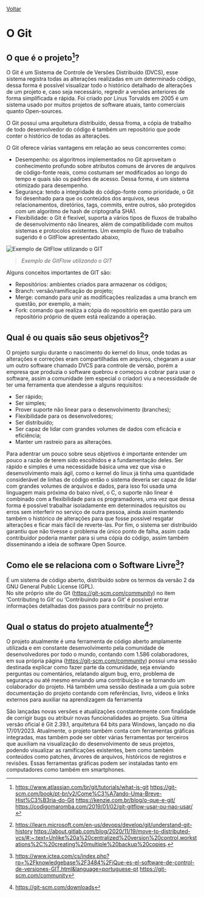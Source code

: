 [Voltar](intro.md)

# O Git

## O que é o projeto[^1]? 


O Git é um Sistema de Controle de Versões Distribuído (DVCS), esse sistema registra todas as alterações realizadas em um determinado código, dessa forma é possível visualizar todo o histórico detalhado de alterações de um projeto e, caso seja necessário, regredir a versões anteriores de forma simplificada e rápida. Foi criado por Linus Torvalds em 2005 é um sistema usado por muitos projetos de software atuais, tanto comerciais quanto Open-sources. 

O Git possui uma arquitetura distribuído, dessa froma, a cópia de trabalho de todo desenvolvedor do código é também um repositório que pode conter o histórico de todas as alterações. 

O Git oferece várias vantagens em relação ao seus concorrentes como: 

- Desempenho: os algoritmos implementados no Git aproveitam o conhecimento profundo sobre atributos comuns de árvores de arquivos de código-fonte reais, como costumam ser modificados ao longo do tempo e quais são os padrões de acesso. Dessa forma, é um sistema otimizado para desempenho. 
- Segurança: tendo a integridade do código-fonte como prioridade, o Git foi desenhado para que os conteúdos dos arquivos, seus relacionamentos, diretórios, tags, commits, entre outros, são protegidos com um algoritmo de hash de criptografia SHA1. 
- Flexibilidade: o Git é flexível, suporta a vários tipos de fluxos de trabalho de desenvolvimento não lineares, além de compatibilidade com muitos sistemas e protocolos existentes. Um exemplo de fluxo de trabalho sugerido é o GitFlow apresentado abaixo, 


![Exemplo de GitFlow utilizando o GIT](https://user-images.githubusercontent.com/56547429/214272903-6f55b7d7-2a8f-4ab4-a35d-b9b24ee66cf7.png)
> *Exemplo de GitFlow utilizando o GIT*


Alguns conceitos importantes de GIT são: 

- Repositórios: ambientes criados para armazenar os códigos;
- Branch: versão/ramificação do projeto;
- Merge: comando para unir as modificações realizadas a  uma branch em questão, por exemplo, a main;
- Fork: comando que realiza a cópia do repositório em questão para um repositório próprio de quem está realizando a operação.

## Qual é ou quais são seus objetivos[^2]? 

O projeto surgiu durante o nascimento do kernel do linux, onde todas as alterações e correções eram compartilhadas em arquivos, chegaram a usar um outro software chamado DVCS para controle de versão, porém a empresa que produzia o software quebrou e começou a cobrar para usar o software, assim a comunidade (em especial o criador) viu a necessidade de ter uma ferramenta que atendesse a alguns requisitos:

- Ser rápido;
- Ser simples;
- Prover suporte não linear para o desenvolvimento (branches);
- Flexibilidade para os desenvolvedores;
- Ser distribuído;
- Ser capaz de lidar com grandes volumes de dados com eficácia e eficiência;
- Manter um rastreio para as alterações.


Para adentrar um pouco sobre seus objetivos é importante entender um pouco a razão de terem sido escolhidos e a fundamentação deles. Ser rápido e simples é uma necessidade básica uma vez que visa o desenvolvimento mais ágil, como o kernel do linux já tinha uma quantidade considerável de linhas de código então o sistema deveria ser capaz de lidar com grandes volumes de arquivos e dados, para isso foi usada uma linguagem mais próxima do baixo nível, o C, o suporte não linear é combinado com a flexibilidade para os programadores, uma vez que dessa forma é possível trabalhar isoladamente em determinados requisitos ou erros sem interferir no serviço de outra pessoa, ainda assim mantendo também o histórico de alterações para que fosse possível resgatar alterações e ficar mais fácil de reverte-las. Por fim, o sistema ser distribuido garantiu que não tivesse o problema de único ponto de falha, assim cada contribuidor poderia manter para si uma cópia do código, assim também disseminando a ideia de software Open Source.


## Como ele se relaciona com o Software Livre[^3]?

É um sistema de código aberto, distribuído sobre os termos da versão 2 da GNU General Public License (GPL).  
No site próprio site do Git (https://git-scm.com/community) no item ‘Contributing to Git’ ou ‘Contribuindo para o Git’ é possível entrar informações detalhadas dos passos para contribuir no projeto.

## Qual o status do projeto atualmente[^4]?

O projeto atualmente é uma ferramenta de código aberto amplamente utilizada e em constante desenvolvimento pela comunidade de desenvolvedores por todo o mundo, contando com 1.586 colaboradores, em sua própria página (https://git-scm.com/community) possui uma sessão destinada explicar como fazer parte da comunidade, seja enviando perguntas ou comentários, relatando algum bug, erro, problema de segurança ou até mesmo enviando uma contribuição e se tornando um colaborador do projeto. Há também uma sessão destinada a um guia sobre documentação do projeto contando com referências, livro, vídeos e links externos para auxiliar na aprendizagem da ferramenta

São lançadas novas versões e atualizações constantemente com finalidade de corrigir bugs ou atribuir novas funcionalidades ao projeto. Sua última versão oficial é Git 2.39.1, arquitetura 64 bits para Windows, lançado no dia 17/01/2023. Atualmente, o projeto também conta com ferramentas gráficas integradas, mas também pode ser obter várias ferramentas por terceiros que auxiliam na visualização do desenvolvimento de seus projetos, podendo visualizar as ramificações existentes, bem como também conteúdos como patches, árvores de arquivos, históricos de registros e revisões. Essas ferramentas gráficas podem ser instaladas tanto em computadores como também em smartphones.


[^1]: https://www.atlassian.com/br/git/tutorials/what-is-git 
  https://git-scm.com/book/pt-br/v2/Come%C3%A7ando-Uma-Breve-Hist%C3%B3ria-do-Git
  https://kenzie.com.br/blog/o-que-e-git/ 
  https://codigomaromba.com/2019/01/02/git-gitflow-usar-ou-nao-usar/
[^2]: https://learn.microsoft.com/en-us/devops/develop/git/understand-git-history
  https://about.gitlab.com/blog/2020/11/19/move-to-distributed-vcs/#:~:text=Unlike%20a%20centralized%20version%20control,workstations%2C%20creating%20multiple%20backup%20copies.
[^3]: https://www.ictea.com/cs/index.php?rp=%2Fknowledgebase%2F3484%2FiQue-es-el-software-de-control-de-versiones-GIT.html&language=portuguese-pt
  https://git-scm.com/community
[^4]: https://git-scm.com/downloads

